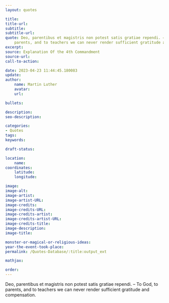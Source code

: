 ```yaml
---
layout: quotes

title:
title-url:
subtitle:
subtitle-url:
quote: Deo, parentibus et magistris non potest satis gratiae rependi. – To God, to
    parents, and to teachers we can never render sufficient gratitude and compensation.
excerpt:
source: Explanation Of the 4th Commandment
source-url:
call-to-action:

date: 2023-04-23 11:44:45.180083
update:
author:
    name: Martin Luther
    avatar:
    url:

bullets:

description:
seo-description:

categories:
- Quotes
tags:
keywords:

draft-status:

location:
    name:
coordinates:
    latitude:
    longitude:

image:
image-alt:
image-artist:
image-artist-URL:
image-credits:
image-credits-URL:
image-credits-artist:
image-credits-artist-URL:
image-credits-title:
image-description:
image-title:

monster-or-magical-or-religious-ideas:
year-the-event-took-place:
permalink: /Quotes-Database/:title:output_ext

mathjax:

order:
---
```

Deo, parentibus et magistris non potest satis gratiae rependi. – To God, to parents, and to teachers we can never render sufficient gratitude and compensation.